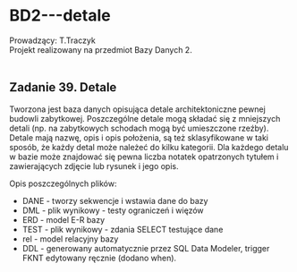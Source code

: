 # BD2---detale
Prowadzący: T.Traczyk
<br />
Projekt realizowany na przedmiot Bazy Danych 2. <br />
<br />
## Zadanie 39. Detale<br />
Tworzona jest baza danych opisująca detale architektoniczne pewnej budowli zabytkowej. Poszczególne detale mogą składać się z mniejszych detali (np. na zabytkowych schodach mogą być umieszczone rzeźby). Detale mają nazwę, opis i opis położenia, są też sklasyfikowane w taki sposób, że każdy detal może należeć do kilku kategorii. Dla każdego detalu w bazie może znajdować się pewna liczba notatek opatrzonych tytułem i zawierających zdjęcie lub rysunek i jego opis.   


Opis poszczególnych plików:  
- DANE - tworzy sekwencje i wstawia dane do bazy  
- DML - plik wynikowy - testy ograniczeń i więzów  
- ERD - model E-R bazy  
- TEST - plik wynikowy - zdania SELECT testujące dane  
- rel - model relacyjny bazy  
- DDL - generowany automatycznie przez SQL Data Modeler, trigger FKNT edytowany ręcznie (dodano when).  




